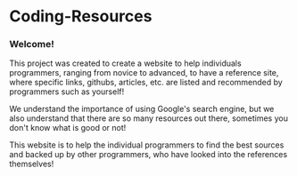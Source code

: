 # Coding-Resources
### Welcome! 

This project was created to create a website to help individuals programmers, ranging from novice to advanced, to have a reference site, where specific links, githubs, articles, etc. are listed and recommended by programmers such as yourself!

We understand the importance of using Google's search engine, but we also understand that there are so many resources out there, sometimes you don't know what is good or not! 

This website is to help the individual programmers to find the best sources and backed up by other programmers, who have looked into the references themselves! 





